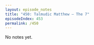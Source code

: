 ```yaml
---
layout: episode_notes
title: "450: Talmudic Matthew — The 7"
episodeIndex: 453
permalink: /450
---
```

No notes yet.
